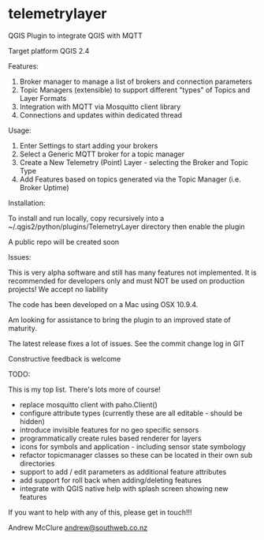 telemetrylayer
==============

QGIS Plugin to integrate QGIS with MQTT


Target platform QGIS 2.4

Features:

1. Broker manager to manage a list of brokers and connection parameters
2. Topic Managers (extensible) to support different "types" of Topics and Layer Formats
3. Integration with MQTT via Mosquitto client library
4. Connections and updates within dedicated thread

Usage:
 
1. Enter Settings to start adding your brokers
2. Select a Generic MQTT broker for a topic manager
3. Create a New Telemetry (Point) Layer - selecting the Broker and Topic Type
4. Add Features based on topics generated via the Topic Manager (i.e. Broker Uptime)

Installation:

To install and run locally, copy recursively into a ~/.qgis2/python/plugins/TelemetryLayer directory then enable the plugin

A public repo will be created soon

Issues:

This is very alpha software and still has many features not implemented.
It is recommended for developers only and must NOT be used on production projects!
We accept no liability

The code has been developed on a Mac using OSX 10.9.4.

Am looking for assistance to bring the plugin to an improved state of maturity.

The latest release fixes a lot of issues. See the commit change log in GIT

Constructive feedback is welcome

TODO:


This is my top list. There's lots more of course!

- replace mosquitto client with paho.Client()
- configure attribute types (currently these are all editable - should be hidden)
- introduce invisible features for no geo specific sensors
- programmatically create rules based renderer for layers
- icons for symbols and application - including sensor state symbology
- refactor topicmanager classes so these can be located in their own sub directories
- support to add / edit parameters as additional feature attributes
- add support for roll back when adding/deleting features
- integrate with QGIS native help with splash screen showing new features

If you want to help with any of this, please get in touch!!!

Andrew McClure <andrew@southweb.co.nz>

